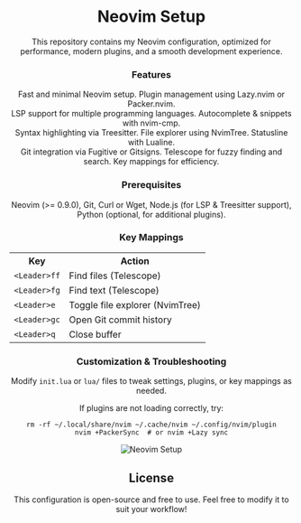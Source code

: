 <h1 align="center">Neovim Setup</h1>

<p align="center">This repository contains my Neovim configuration, optimized for performance, modern plugins, and a smooth development experience.</p>

<h3 align="center">Features</h3>
<p align="center">
  Fast and minimal Neovim setup. Plugin management using Lazy.nvim or Packer.nvim. <br>
  LSP support for multiple programming languages. Autocomplete & snippets with nvim-cmp.<br> 
  Syntax highlighting via Treesitter. File explorer using NvimTree. Statusline with Lualine.<br>
  Git integration via Fugitive or Gitsigns. Telescope for fuzzy finding and search. Key mappings for efficiency.
</p>

<h3 align="center">Prerequisites</h3>
<p align="center">
  Neovim (>= 0.9.0), Git, Curl or Wget, Node.js (for LSP & Treesitter support), Python (optional, for additional plugins).
</p>

<h3 align="center">Key Mappings</h3>
<p align="center">
<table align="center">
  <tr>
    <th>Key</th>
    <th>Action</th>
  </tr>
  <tr>
    <td><code>&lt;Leader&gt;ff</code></td>
    <td>Find files (Telescope)</td>
  </tr>
  <tr>
    <td><code>&lt;Leader&gt;fg</code></td>
    <td>Find text (Telescope)</td>
  </tr>
  <tr>
    <td><code>&lt;Leader&gt;e</code></td>
    <td>Toggle file explorer (NvimTree)</td>
  </tr>
  <tr>
    <td><code>&lt;Leader&gt;gc</code></td>
    <td>Open Git commit history</td>
  </tr>
  <tr>
    <td><code>&lt;Leader&gt;q</code></td>
    <td>Close buffer</td>
  </tr>
</table>
</p>

<h3 align="center">Customization & Troubleshooting</h3>
<p align="center">Modify <code>init.lua</code> or <code>lua/</code> files to tweak settings, plugins, or key mappings as needed.</p>
<p align="center">If plugins are not loading correctly, try:</p>
<pre align="center"><code>rm -rf ~/.local/share/nvim ~/.cache/nvim ~/.config/nvim/plugin
nvim +PackerSync  # or nvim +Lazy sync
</code></pre>

<p align="center"><img src="https://github.com/JoshuaThadi/NeoVim/blob/main/Screenshot%202025-02-09%20112016.png" alt="Neovim Setup"></p>

<h2 align="center">License</h2>
<p align="center">This configuration is open-source and free to use. Feel free to modify it to suit your workflow!</p>
